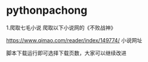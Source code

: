 # pythonpachong
1.爬取七毛小说
爬取以下小说网的《不败战神》

 https://www.qimao.com/reader/index/149774/
 小说网址

 脚本下载运行即可选择下载页数，大家可以继续改进
